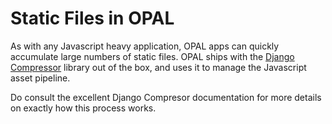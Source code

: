 # Static Files in OPAL

As with any Javascript heavy application, OPAL apps can quickly accumulate large numbers
of static files. OPAL ships with the [Django Compressor](http://django-compressor.readthedocs.org/en/latest/)
library out of the box, and uses it to manage the Javascript asset pipeline.

Do consult the excellent Django Compresor documentation for more details on exactly how this process works.
